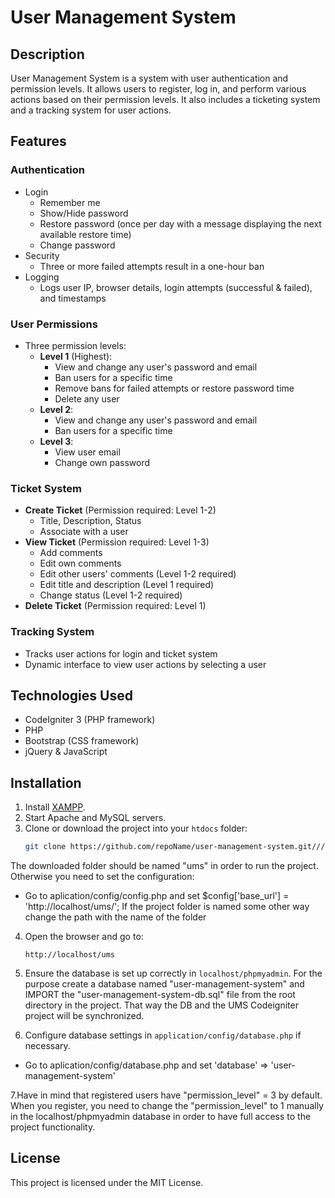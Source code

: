 # User Management System

## Description
User Management System is a system with user authentication and permission levels. It allows users to register, log in, and perform various actions based on their permission levels. 
It also includes a ticketing system and a tracking system for user actions.

## Features

### Authentication
- Login
  - Remember me
  - Show/Hide password
  - Restore password (once per day with a message displaying the next available restore time)
  - Change password
- Security
  - Three or more failed attempts result in a one-hour ban
- Logging
  - Logs user IP, browser details, login attempts (successful & failed), and timestamps

### User Permissions
- Three permission levels:
  - **Level 1** (Highest):
    - View and change any user's password and email
    - Ban users for a specific time
    - Remove bans for failed attempts or restore password time
    - Delete any user
  - **Level 2**:
    - View and change any user's password and email
    - Ban users for a specific time
  - **Level 3**:
    - View user email
    - Change own password

### Ticket System
- **Create Ticket** (Permission required: Level 1-2)
  - Title, Description, Status
  - Associate with a user
- **View Ticket** (Permission required: Level 1-3)
  - Add comments
  - Edit own comments
  - Edit other users' comments (Level 1-2 required)
  - Edit title and description (Level 1 required)
  - Change status (Level 1-2 required)
- **Delete Ticket** (Permission required: Level 1)

### Tracking System
- Tracks user actions for login and ticket system
- Dynamic interface to view user actions by selecting a user

## Technologies Used
- CodeIgniter 3 (PHP framework)
- PHP
- Bootstrap (CSS framework)
- jQuery & JavaScript

## Installation
1. Install [XAMPP](https://www.apachefriends.org/index.html).
2. Start Apache and MySQL servers.
3. Clone or download the project into your `htdocs` folder:
   ```sh
   git clone https://github.com/repoName/user-management-system.git///// Add the repo link
   ```
The downloaded folder should be named "ums" in order to run the project. Otherwise you need to set the configuration: 
- Go to aplication/config/config.php and set $config['base_url'] = 'http://localhost/ums/';
If the project folder is named some other way change the path with the name of the folder

4. Open the browser and go to:
   ```
   http://localhost/ums
   ```
5. Ensure the database is set up correctly in `localhost/phpmyadmin`.
For the purpose create a database named "user-management-system" and IMPORT the "user-management-system-db.sql" file from the root directory in the project. 
That way the DB and the UMS Codeigniter project will be synchronized.

6. Configure database settings in `application/config/database.php` if necessary.
- Go to aplication/config/database.php and set 'database' => 'user-management-system'

7.Have in mind that registered users have "permission_level" = 3 by default. When you register, 
you need to change the "permission_level" to 1 manually in the localhost/phpmyadmin database in order to have full access to the project functionality.

## License
This project is licensed under the MIT License.
